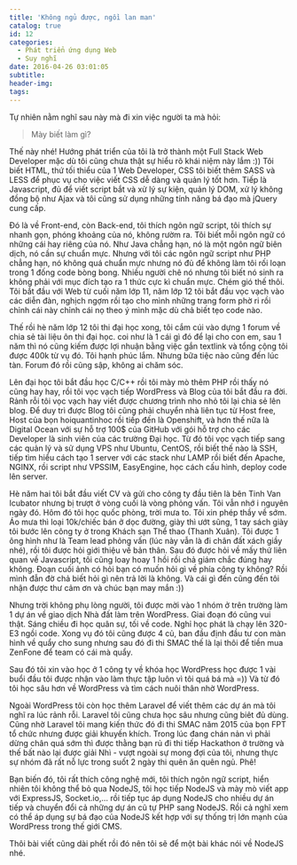 ```yaml
---
title: 'Không ngủ được, ngồi lan man'
catalog: true
id: 12
categories:
  - Phát triển ứng dụng Web
  - Suy nghĩ
date: 2016-04-26 03:01:05
subtitle:
header-img:
tags:
---
```


Tự nhiên nằm nghĩ sau này mà đi xin việc người ta mà hỏi:

> Mày biết làm gì?

Thế này nhé!
Hướng phát triển của tôi là trở thành một Full Stack Web Developer mặc dù tôi cũng chưa thật sự hiểu rõ khái niệm này lắm :)) Tôi biết HTML, thứ tối thiểu của 1 Web Developer, CSS tôi biết thêm SASS và LESS để phục vụ cho việc viết CSS dễ dàng và quản lý tốt hơn. Tiếp là Javascript, đủ để viết script bắt và xử lý sự kiện, quản lý DOM, xử lý không đồng bộ như Ajax và tôi cũng sử dụng những tính năng bá đạo mà jQuery cung cấp.<!--more-->

Đó là về Front-end, còn Back-end, tôi thích ngôn ngữ script, tôi thích sự nhanh gọn, phóng khoảng của nó, không rườm ra. Tôi biết mỗi ngôn ngữ có những cái hay riêng của nó. Như Java chẳng hạn, nó là một ngôn ngữ biên dịch, nó cần sự chuẩn mực. Nhưng với tôi các ngôn ngữ script như PHP chẳng hạn, nó không quá chuẩn mực nhưng nó đủ để không làm tôi rối loạn trong 1 đống code bòng bong. Nhiều người chê nó nhưng tôi biết nó sinh ra không phải với mục đích tạo ra 1 thức cực kì chuẩn mực. Chém gió thế thôi. Tôi bắt đầu với Web từ cuối năm lớp 11, năm lớp 12 tôi bắt đầu vọc vạch vào các diễn đàn, nghịch ngợm rồi tạo cho mình những trang form phờ ri rồi chỉnh cái này chỉnh cái nọ theo ý mình mặc dù chả biết tẹo code nào.

Thế rồi hè năm lớp 12 tôi thi đại học xong, tôi cắm cúi vào dựng 1 forum về chia sẻ tài liệu ôn thi đại học. coi như là 1 cái gì đó để lại cho con em, sau 1 năm thì nó cũng kiếm được lợi nhuận bằng việc gắn textlink và tổng cộng tôi được 400k từ vụ đó. Tôi hạnh phúc lắm. Nhưng bữa tiệc nào cũng đến lúc tàn. Forum đó rồi cũng sập, không ai chăm sóc.

Lên đại học tôi bắt đầu học C/C++ rồi tôi mày mò thêm PHP rồi thấy nó cũng hay hay, rồi tôi vọc vạch tiếp WordPress và Blog của tôi bắt đầu ra đời. Rảnh rỗi tôi vọc vạch hay viết được chương trình nho nhỏ tôi lại chia sẻ lên blog. Để duy trì được Blog tôi cũng phải chuyển nhà liên tục từ Host free, Host của bọn hoiquantinhoc rồi tiếp đến là Openshift, và hơn thế nữa là Digital Ocean với sự hỗ trợ 100$ của GitHub với gói hỗ trợ cho các Developer là sinh viên của các trường Đại học. Từ đó tôi vọc vạch tiếp sang các quản lý và sử dụng VPS như Ubuntu, CentOS, rồi biết thế nào là SSH, tiếp tìm hiểu cách tạo 1 server với các stack như LAMP rồi biết đến Apache, NGINX, rồi script như VPSSIM, EasyEngine, học cách cấu hình, deploy code lên server.

Hè năm hai tôi bắt đầu viết CV và gửi cho công ty đầu tiên là bên Tinh Van Icubator nhưng bị trượt ở vòng cuối là vòng phỏng vấn. Tôi vẫn nhớ i nguyên ngày đó. Hôm đó tôi học quốc phòng, trời mưa to. Tôi xin phép thầy về sớm. Áo mưa thì loại 10k/chiếc bán ở dọc đường, giày thì ướt sũng, 1 tay sách giày tôi bước lên công ty ở trong Khách sạn Thể thao (Thanh Xuân). Tôi được 1 ông hình như là Team lead phỏng vấn (lúc này vẫn là đi chân đất xách giầy nhé), rồi tôi được hỏi giới thiệu về bản thân. Sau đó được hỏi về mấy thứ liên quan về Javascript, tôi cũng loay hoay 1 hồi rồi chả giám chắc đúng hay không. Đoạn cuối ảnh có hỏi bạn có muốn hỏi gì về phía công ty không? Rồi mình đẫn đờ chả biết hỏi gì nên trả lời là không. Và cái gì đến cũng đến tôi nhận được thư cảm ơn và chúc bạn may mắn :))

Nhưng trời không phụ lòng người, tôi được mời vào 1 nhóm ở trên trường làm 1 dự án về giao dịch Nhà đất làm trên WordPress. Giai đoạn đó cũng vui thật. Sáng chiều đi học quân sự, tối về code. Nghỉ học phát là chạy lên 320-E3 ngồi code. Xong vụ đó tôi cũng được 4 củ, ban đầu định đầu tư con màn hình về quẩy cho sung nhưng sau đó đi thi SMAC thế là lại thôi để tiền mua ZenFone để team có cái mà quẩy.

Sau đó tôi xin vào học ở 1 công ty về khóa học WordPress học được 1 vài buổi đầu tôi được nhận vào làm thực tập luôn vì tôi quá bá mà =)) Và từ đó tôi học sâu hơn về WordPress và tìm cách nuôi thân nhờ WordPress.

Ngoài WordPress tôi còn học thêm Laravel để viết thêm các dự án mà tôi nghĩ ra lúc rảnh rỗi. Laravel tôi cũng chưa học sâu nhưng cũng biêt đủ dùng. Cũng nhờ Laravel tôi mang kiến thức đó đi thi SMAC năm 2015 của bọn FPT tổ chức nhưng được giải khuyến khích. Trong lúc đang chán nản vì phải dừng chân quá sớm thì được thằng bạn rủ đi thi tiếp Hackathon ở trường và thế bất nào lại được giải Nhì - vượt ngoài sự mong đợi của tôi, nhưng thực sự nhóm đã rất nỗ lực trong suốt 2 ngày thi quên ăn quên ngủ. Phê!

Bạn biến đó, tôi rất thích công nghệ mới, tôi thích ngôn ngữ script, hiển nhiên tôi không thể bỏ qua NodeJS, tôi học tiếp NodeJS và mày mò viết app với ExpressJS, Socket.io,... rồi tiếp tục áp dụng NodeJS cho nhiều dự án tiếp và chuyển đổi cả những dự án cũ tự PHP sang NodeJS. Rồi cả nghĩ xem có thể áp dụng sự bá đạo của NodeJS kết hợp với sự thống trị lớn mạnh của WordPress trong thế giới CMS.

Thôi bài viết cũng dài phết rồi đó nên tôi sẽ để một bài khác nói về NodeJS nhé.